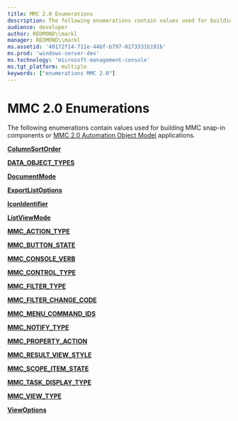 ```yaml
---
title: MMC 2.0 Enumerations
description: The following enumerations contain values used for building MMC snap-in components or MMC 2.0 Automation Object Model applications.
audience: developer
author: REDMOND\\markl
manager: REDMOND\\markl
ms.assetid: '40172f14-711e-44bf-b797-0173331b191b'
ms.prod: 'windows-server-dev'
ms.technology: 'microsoft-management-console'
ms.tgt_platform: multiple
keywords: ["enumerations MMC 2.0"]
---
```


# MMC 2.0 Enumerations

The following enumerations contain values used for building MMC snap-in components or [MMC 2.0 Automation Object Model](mmc-2-0-automation-object-model.md) applications.

[**ColumnSortOrder**](columnsortorder.md)

[**DATA\_OBJECT\_TYPES**](data-object-types.md)

[**DocumentMode**](documentmode.md)

[**ExportListOptions**](exportlistoptions.md)

[**IconIdentifier**](iconidentifier.md)

[**ListViewMode**](listviewmode.md)

[**MMC\_ACTION\_TYPE**](mmc-action-type.md)

[**MMC\_BUTTON\_STATE**](mmc-button-state.md)

[**MMC\_CONSOLE\_VERB**](mmc-console-verb.md)

[**MMC\_CONTROL\_TYPE**](mmc-control-type.md)

[**MMC\_FILTER\_TYPE**](mmc-filter-type.md)

[**MMC\_FILTER\_CHANGE\_CODE**](mmc-filter-change-code.md)

[**MMC\_MENU\_COMMAND\_IDS**](mmc-menu-command-ids.md)

[**MMC\_NOTIFY\_TYPE**](mmc-notify-type.md)

[**MMC\_PROPERTY\_ACTION**](mmc-property-action.md)

[**MMC\_RESULT\_VIEW\_STYLE**](mmc-result-view-style.md)

[**MMC\_SCOPE\_ITEM\_STATE**](mmc-scope-item-state.md)

[**MMC\_TASK\_DISPLAY\_TYPE**](mmc-task-display-type.md)

[**MMC\_VIEW\_TYPE**](mmc-view-type.md)

[**ViewOptions**](viewoptions.md)

 

 




